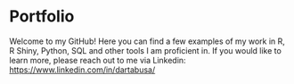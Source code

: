 # Portfolio

Welcome to my GitHub! Here you can find a few examples of my work in R, R Shiny, Python, SQL and other tools I am proficient in. If you would like to learn more, please reach out to me via Linkedin: https://www.linkedin.com/in/dartabusa/
